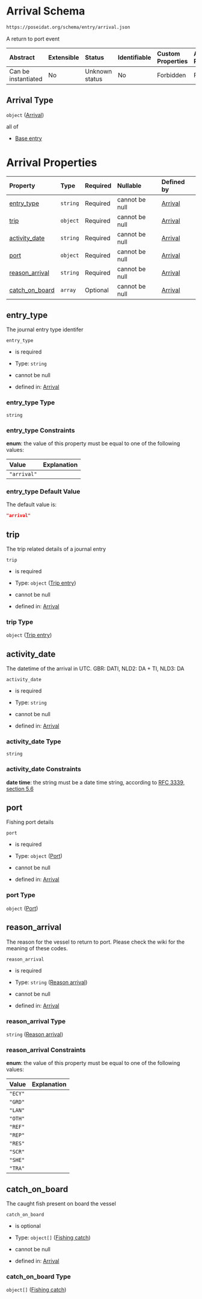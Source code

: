 # Arrival Schema

```txt
https://poseidat.org/schema/entry/arrival.json
```

A return to port event

| Abstract            | Extensible | Status         | Identifiable | Custom Properties | Additional Properties | Access Restrictions | Defined In                                                        |
| :------------------ | :--------- | :------------- | :----------- | :---------------- | :-------------------- | :------------------ | :---------------------------------------------------------------- |
| Can be instantiated | No         | Unknown status | No           | Forbidden         | Forbidden             | none                | [arrival.json](schemas/entry/arrival.json "open original schema") |

## Arrival Type

`object` ([Arrival](arrival.md))

all of

*   [Base entry](arrival-allof-base-entry.md "check type definition")

# Arrival Properties

| Property                          | Type     | Required | Nullable       | Defined by                                                                                                                        |
| :-------------------------------- | :------- | :------- | :------------- | :-------------------------------------------------------------------------------------------------------------------------------- |
| [entry_type](#entry_type)         | `string` | Required | cannot be null | [Arrival](arrival-properties-entry_type.md "https://poseidat.org/schema/entry/arrival.json#/properties/entry_type")               |
| [trip](#trip)                     | `object` | Required | cannot be null | [Arrival](arrival-properties-trip-entry.md "https://poseidat.org/schema/core/trip-entry.json#/properties/trip")                   |
| [activity_date](#activity_date)   | `string` | Required | cannot be null | [Arrival](arrival-properties-activity_date.md "https://poseidat.org/schema/entry/arrival.json#/properties/activity_date")         |
| [port](#port)                     | `object` | Required | cannot be null | [Arrival](arrival-properties-port.md "https://poseidat.org/schema/core/port.json#/properties/port")                               |
| [reason_arrival](#reason_arrival) | `string` | Required | cannot be null | [Arrival](arrival-properties-reason-arrival.md "https://poseidat.org/schema/enum/reason-arrival.json#/properties/reason_arrival") |
| [catch_on_board](#catch_on_board) | `array`  | Optional | cannot be null | [Arrival](arrival-properties-catch-on-board.md "https://poseidat.org/schema/entry/arrival.json#/properties/catch_on_board")       |

## entry_type

The journal entry type identifer

`entry_type`

*   is required

*   Type: `string`

*   cannot be null

*   defined in: [Arrival](arrival-properties-entry_type.md "https://poseidat.org/schema/entry/arrival.json#/properties/entry_type")

### entry_type Type

`string`

### entry_type Constraints

**enum**: the value of this property must be equal to one of the following values:

| Value       | Explanation |
| :---------- | :---------- |
| `"arrival"` |             |

### entry_type Default Value

The default value is:

```json
"arrival"
```

## trip

The trip related details of a journal entry

`trip`

*   is required

*   Type: `object` ([Trip entry](arrival-properties-trip-entry.md))

*   cannot be null

*   defined in: [Arrival](arrival-properties-trip-entry.md "https://poseidat.org/schema/core/trip-entry.json#/properties/trip")

### trip Type

`object` ([Trip entry](arrival-properties-trip-entry.md))

## activity_date

The datetime of the arrival in UTC. GBR: DATI, NLD2: DA + TI, NLD3: DA

`activity_date`

*   is required

*   Type: `string`

*   cannot be null

*   defined in: [Arrival](arrival-properties-activity_date.md "https://poseidat.org/schema/entry/arrival.json#/properties/activity_date")

### activity_date Type

`string`

### activity_date Constraints

**date time**: the string must be a date time string, according to [RFC 3339, section 5.6](https://tools.ietf.org/html/rfc3339 "check the specification")

## port

Fishing port details

`port`

*   is required

*   Type: `object` ([Port](arrival-properties-port.md))

*   cannot be null

*   defined in: [Arrival](arrival-properties-port.md "https://poseidat.org/schema/core/port.json#/properties/port")

### port Type

`object` ([Port](arrival-properties-port.md))

## reason_arrival

The reason for the vessel to return to port. Please check the wiki for the meaning of these codes.

`reason_arrival`

*   is required

*   Type: `string` ([Reason arrival](arrival-properties-reason-arrival.md))

*   cannot be null

*   defined in: [Arrival](arrival-properties-reason-arrival.md "https://poseidat.org/schema/enum/reason-arrival.json#/properties/reason_arrival")

### reason_arrival Type

`string` ([Reason arrival](arrival-properties-reason-arrival.md))

### reason_arrival Constraints

**enum**: the value of this property must be equal to one of the following values:

| Value   | Explanation |
| :------ | :---------- |
| `"ECY"` |             |
| `"GRD"` |             |
| `"LAN"` |             |
| `"OTH"` |             |
| `"REF"` |             |
| `"REP"` |             |
| `"RES"` |             |
| `"SCR"` |             |
| `"SHE"` |             |
| `"TRA"` |             |

## catch_on_board

The caught fish present on board the vessel

`catch_on_board`

*   is optional

*   Type: `object[]` ([Fishing catch](arrival-properties-catch-on-board-fishing-catch.md))

*   cannot be null

*   defined in: [Arrival](arrival-properties-catch-on-board.md "https://poseidat.org/schema/entry/arrival.json#/properties/catch_on_board")

### catch_on_board Type

`object[]` ([Fishing catch](arrival-properties-catch-on-board-fishing-catch.md))
